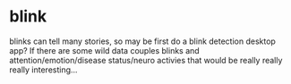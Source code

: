 # blink

blinks can tell many stories, so may be first do a blink detection desktop app? If there are some wild data couples blinks and attention/emotion/disease status/neuro activies that would be really really really interesting...
